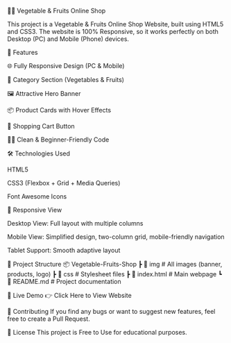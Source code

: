 🍎🥦 Vegetable & Fruits Online Shop

This project is a Vegetable & Fruits Online Shop Website,
built using HTML5 and CSS3.
The website is 100% Responsive, so it works perfectly on both Desktop (PC) and Mobile (Phone) devices.


🚀 Features

🌐 Fully Responsive Design (PC & Mobile)

🥗 Category Section (Vegetables & Fruits)

🖼️ Attractive Hero Banner

📦 Product Cards with Hover Effects

🛒 Shopping Cart Button

👩‍💻 Clean & Beginner-Friendly Code


🛠️ Technologies Used

HTML5

CSS3 (Flexbox + Grid + Media Queries)

Font Awesome Icons


📱 Responsive View

Desktop View: Full layout with multiple columns

Mobile View: Simplified design, two-column grid, mobile-friendly navigation

Tablet Support: Smooth adaptive layout

📂 Project Structure
📦 Vegetable-Fruits-Shop
 ┣ 📂 img        # All images (banner, products, logo)
 ┣ 📂 css        # Stylesheet files
 ┣ 📜 index.html # Main webpage
 ┗ 📜 README.md  # Project documentation

🌟 Live Demo
👉 Click Here to View Website 


🤝 Contributing
If you find any bugs or want to suggest new features, feel free to create a Pull Request.

📜 License
This project is Free to Use for educational purposes.
